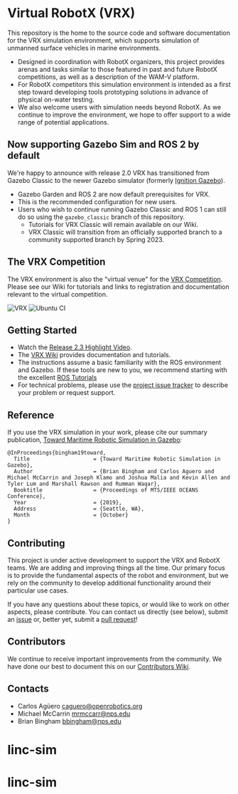 # Virtual RobotX (VRX)
This repository is the home to the source code and software documentation for the VRX simulation environment, which supports simulation of unmanned surface vehicles in marine environments.
* Designed in coordination with RobotX organizers, this project provides arenas and tasks similar to those featured in past and future RobotX competitions, as well as a description of the WAM-V platform.
* For RobotX competitors this simulation environment is intended as a first step toward developing tools prototyping solutions in advance of physical on-water testing.
* We also welcome users with simulation needs beyond RobotX. As we continue to improve the environment, we hope to offer support to a wide range of potential applications.

## Now supporting Gazebo Sim and ROS 2 by default
We're happy to announce with release 2.0 VRX has transitioned from Gazebo Classic to the newer Gazebo simulator (formerly [Ignition Gazebo](https://www.openrobotics.org/blog/2022/4/6/a-new-era-for-gazebo)). 
* Gazebo Garden and ROS 2 are now default prerequisites for VRX.
* This is the recommended configuration for new users.
* Users who wish to continue running Gazebo Classic and ROS 1 can still do so using the `gazebo_classic` branch of this repository. 
  * Tutorials for VRX Classic will remain available on our Wiki.
  * VRX Classic will transition from an officially supported branch to a community supported branch by Spring 2023.

## The VRX Competition
The VRX environment is also the "virtual venue" for the [VRX Competition](https://github.com/osrf/vrx/wiki). Please see our Wiki for tutorials and links to registration and documentation relevant to the virtual competition. 

![VRX](images/sydney_regatta_gzsim.png)
![Ubuntu CI](https://github.com/osrf/vrx/workflows/Ubuntu%20CI/badge.svg)

## Getting Started

 * Watch the [Release 2.3 Highlight Video](https://vimeo.com/851696025).
 * The [VRX Wiki](https://github.com/osrf/vrx/wiki) provides documentation and tutorials.
 * The instructions assume a basic familiarity with the ROS environment and Gazebo.  If these tools are new to you, we recommend starting with the excellent [ROS Tutorials](http://wiki.ros.org/ROS/Tutorials)
 * For technical problems, please use the [project issue tracker](https://github.com/osrf/vrx/issues) to describe your problem or request support. 

## Reference

If you use the VRX simulation in your work, please cite our summary publication, [Toward Maritime Robotic Simulation in Gazebo](https://wiki.nps.edu/display/BB/Publications?preview=/1173263776/1173263778/PID6131719.pdf): 

```
@InProceedings{bingham19toward,
  Title                    = {Toward Maritime Robotic Simulation in Gazebo},
  Author                   = {Brian Bingham and Carlos Aguero and Michael McCarrin and Joseph Klamo and Joshua Malia and Kevin Allen and Tyler Lum and Marshall Rawson and Rumman Waqar},
  Booktitle                = {Proceedings of MTS/IEEE OCEANS Conference},
  Year                     = {2019},
  Address                  = {Seattle, WA},
  Month                    = {October}
}
```

## Contributing
This project is under active development to support the VRX and RobotX teams. We are adding and improving things all the time. Our primary focus is to provide the fundamental aspects of the robot and environment, but we rely on the community to develop additional functionality around their particular use cases.

If you have any questions about these topics, or would like to work on other aspects, please contribute.  You can contact us directly (see below), submit an [issue](https://github.com/osrf/vrx/issues) or, better yet, submit a [pull request](https://github.com/osrf/vrx/pulls/)!

## Contributors

We continue to receive important improvements from the community.  We have done our best to document this on our [Contributors Wiki](https://github.com/osrf/vrx/wiki/Contributors).

## Contacts

 * Carlos Agüero <caguero@openrobotics.org>
 * Michael McCarrin <mrmccarr@nps.edu>
 * Brian Bingham <bbingham@nps.edu>
# linc-sim
# linc-sim
